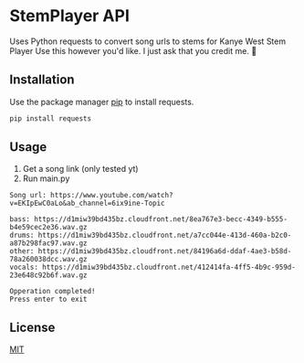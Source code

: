 # StemPlayer API

Uses Python requests to convert song urls to stems for Kanye West Stem Player
Use this however you'd like. I just ask that you credit me. 🙂


## Installation

Use the package manager [pip](https://pip.pypa.io/en/stable/) to install requests.

```bash
pip install requests
```


## Usage
1. Get a song link (only tested yt)
2. Run main.py



```terminal
Song url: https://www.youtube.com/watch?v=EKIpEwC0aLo&ab_channel=6ix9ine-Topic

bass: https://d1miw39bd435bz.cloudfront.net/8ea767e3-becc-4349-b555-b4e59cec2e36.wav.gz
drums: https://d1miw39bd435bz.cloudfront.net/a7cc044e-413d-460a-b2c0-a87b298fac97.wav.gz
other: https://d1miw39bd435bz.cloudfront.net/84196a6d-ddaf-4ae3-b58d-78a260038dcc.wav.gz
vocals: https://d1miw39bd435bz.cloudfront.net/412414fa-4ff5-4b9c-959d-23e648c92b6f.wav.gz

Opperation completed!
Press enter to exit

```

## License
[MIT](https://choosealicense.com/licenses/mit/)
